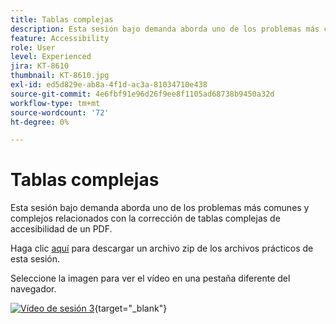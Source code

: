 ```yaml
---
title: Tablas complejas
description: Esta sesión bajo demanda aborda uno de los problemas más comunes y complejos relacionados con la corrección de tablas complejas de accesibilidad de un PDF
feature: Accessibility
role: User
level: Experienced
jira: KT-8610
thumbnail: KT-8610.jpg
exl-id: ed5d829e-ab8a-4f1d-ac3a-81034710e438
source-git-commit: 4e6fbf91e96d26f9ee8f1105ad68738b9450a32d
workflow-type: tm+mt
source-wordcount: '72'
ht-degree: 0%

---
```


# Tablas complejas

Esta sesión bajo demanda aborda uno de los problemas más comunes y complejos relacionados con la corrección de tablas complejas de accesibilidad de un PDF.

Haga clic [aquí](../assets/accessibilitysession3.zip) para descargar un archivo zip de los archivos prácticos de esta sesión.

Seleccione la imagen para ver el vídeo en una pestaña diferente del navegador.

[![Vídeo de sesión 3](../assets/Accessibilitysession3_YT.png)](https://youtu.be/kcM_jyHGd6Y){target="_blank"}

